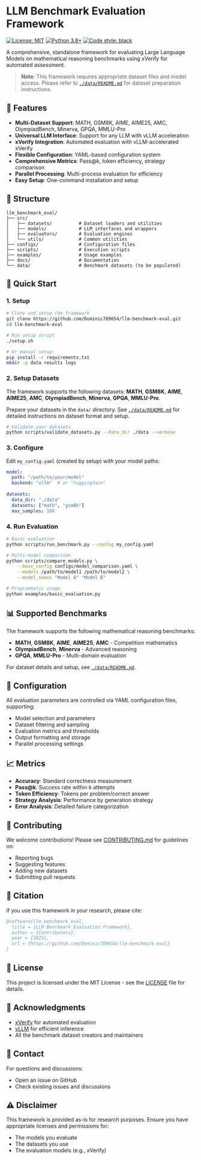# LLM Benchmark Evaluation Framework

[![License: MIT](https://img.shields.io/badge/License-MIT-yellow.svg)](https://opensource.org/licenses/MIT)
[![Python 3.8+](https://img.shields.io/badge/python-3.8+-blue.svg)](https://www.python.org/downloads/)
[![Code style: black](https://img.shields.io/badge/code%20style-black-000000.svg)](https://github.com/psf/black)

A comprehensive, standalone framework for evaluating Large Language Models on mathematical reasoning benchmarks using xVerify for automated assessment.

> **Note**: This framework requires appropriate dataset files and model access. Please refer to [`./data/README.md`](./data/README.md) for dataset preparation instructions.

## 🎯 Features

- **Multi-Dataset Support**: MATH, GSM8K, AIME, AIME25, AMC, OlympiadBench, Minerva, GPQA, MMLU-Pro
- **Universal LLM Interface**: Support for any LLM with vLLM acceleration
- **xVerify Integration**: Automated evaluation with vLLM-accelerated xVerify
- **Flexible Configuration**: YAML-based configuration system
- **Comprehensive Metrics**: Pass@k, token efficiency, strategy comparison
- **Parallel Processing**: Multi-process evaluation for efficiency
- **Easy Setup**: One-command installation and setup

## 📁 Structure

```
llm_benchmark_eval/
├── src/
│   ├── datasets/          # Dataset loaders and utilities
│   ├── models/            # LLM interfaces and wrappers
│   ├── evaluators/        # Evaluation engines
│   └── utils/             # Common utilities
├── configs/               # Configuration files
├── scripts/               # Execution scripts
├── examples/              # Usage examples
├── docs/                  # Documentation
└── data/                  # Benchmark datasets (to be populated)
```

## 🚀 Quick Start

### 1. Setup

```bash
# Clone and setup the framework
git clone https://github.com/Dominic789654/llm-benchmark-eval.git
cd llm-benchmark-eval

# Run setup script
./setup.sh

# Or manual setup:
pip install -r requirements.txt
mkdir -p data results logs
```

### 2. Setup Datasets

The framework supports the following datasets: **MATH**, **GSM8K**, **AIME**, **AIME25**, **AMC**, **OlympiadBench**, **Minerva**, **GPQA**, **MMLU-Pro**.

Prepare your datasets in the `data/` directory. See [`./data/README.md`](./data/README.md) for detailed instructions on dataset format and setup.

```bash
# Validate your datasets
python scripts/validate_datasets.py --data_dir ./data --verbose
```

### 3. Configure

Edit `my_config.yaml` (created by setup) with your model paths:

```yaml
model:
  path: "/path/to/your/model"
  backend: "vllm"  # or "huggingface"
  
datasets:
  data_dir: "./data"
  datasets: ["math", "gsm8k"]
  max_samples: 100
```

### 4. Run Evaluation

```bash
# Basic evaluation
python scripts/run_benchmark.py --config my_config.yaml

# Multi-model comparison
python scripts/compare_models.py \
    --base_config configs/model_comparison.yaml \
    --models /path/to/model1 /path/to/model2 \
    --model_names "Model A" "Model B"

# Programmatic usage
python examples/basic_evaluation.py
```

## 📊 Supported Benchmarks

The framework supports the following mathematical reasoning benchmarks:
- **MATH**, **GSM8K**, **AIME**, **AIME25**, **AMC** - Competition mathematics
- **OlympiadBench**, **Minerva** - Advanced reasoning
- **GPQA**, **MMLU-Pro** - Multi-domain evaluation

For dataset details and setup, see [`./data/README.md`](./data/README.md).

## 🔧 Configuration

All evaluation parameters are controlled via YAML configuration files, supporting:
- Model selection and parameters
- Dataset filtering and sampling
- Evaluation metrics and thresholds
- Output formatting and storage
- Parallel processing settings

## 📈 Metrics

- **Accuracy**: Standard correctness measurement
- **Pass@k**: Success rate within k attempts
- **Token Efficiency**: Tokens per problem/correct answer
- **Strategy Analysis**: Performance by generation strategy
- **Error Analysis**: Detailed failure categorization

## 🤝 Contributing

We welcome contributions! Please see [CONTRIBUTING.md](CONTRIBUTING.md) for guidelines on:
- Reporting bugs
- Suggesting features
- Adding new datasets
- Submitting pull requests

## 📝 Citation

If you use this framework in your research, please cite:

```bibtex
@software{llm_benchmark_eval,
  title = {LLM Benchmark Evaluation Framework},
  author = {Contributors},
  year = {2025},
  url = {https://github.com/Dominic789654/llm-benchmark-eval}
}
```

## 📄 License

This project is licensed under the MIT License - see the [LICENSE](LICENSE) file for details.

## 🙏 Acknowledgments

- [xVerify](https://huggingface.co/IAAR-Shanghai/xVerify-0.5B-I) for automated evaluation
- [vLLM](https://github.com/vllm-project/vllm) for efficient inference
- All the benchmark dataset creators and maintainers

## 📧 Contact

For questions and discussions:
- Open an issue on GitHub
- Check existing issues and discussions

## ⚠️ Disclaimer

This framework is provided as-is for research purposes. Ensure you have appropriate licenses and permissions for:
- The models you evaluate
- The datasets you use
- The evaluation models (e.g., xVerify)
